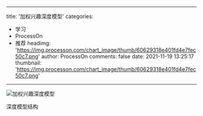 
---
title: '加权兴趣深度模型'
categories: 
 - 学习
 - ProcessOn
 - 推荐
headimg: 'https://img.processon.com/chart_image/thumb/60629318e401fd4e7fec50c7.png'
author: ProcessOn
comments: false
date: 2021-11-19 13:25:17
thumbnail: 'https://img.processon.com/chart_image/thumb/60629318e401fd4e7fec50c7.png'
---

<div>   
<img class="thumb" alt="加权兴趣深度模型" src="https://img.processon.com/chart_image/thumb/60629318e401fd4e7fec50c7.png" referrerpolicy="no-referrer">
<p>深度模型结构</p>  
</div>
            